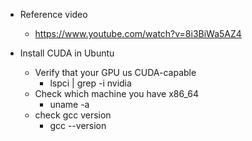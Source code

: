 * Reference video
  * https://www.youtube.com/watch?v=8i3BiWa5AZ4
  
* Install CUDA in Ubuntu
  * Verify that your GPU us CUDA-capable
    * lspci | grep -i nvidia
  * Check which machine you have x86_64
    * uname -a
  * check gcc version
    * gcc --version

  
